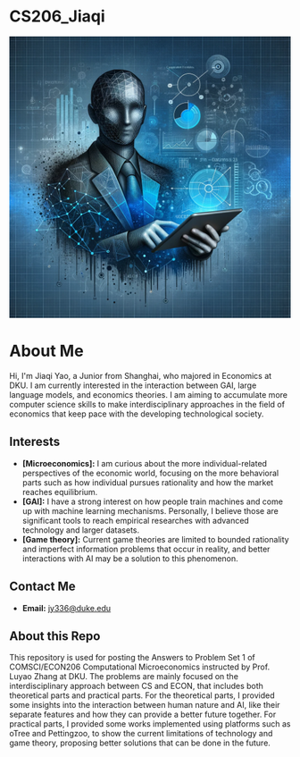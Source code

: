 # CS206_Jiaqi
![Computational Economics Avatar](Jiaqi.webp)
# About Me
Hi, I'm Jiaqi Yao, a Junior from Shanghai, who majored in Economics at DKU. I am currently interested in the interaction between GAI, large language models, and economics theories. I am aiming to accumulate more computer science skills to make interdisciplinary approaches in the field of economics that keep pace with the developing technological society.
## Interests
- **[Microeconomics]:** I am curious about the more individual-related perspectives of the economic world, focusing on the more behavioral parts such as how individual pursues rationality and how the market reaches equilibrium.
- **[GAI]:** I have a strong interest on how people train machines and come up with machine learning mechanisms. Personally, I believe those are significant tools to reach empirical researches with advanced technology and larger datasets.
- **[Game theory]:** Current game theories are limited to bounded rationality and imperfect information problems that occur in reality, and better interactions with AI may be a solution to this phenomenon.
## Contact Me
- **Email:** jy336@duke.edu
## About this Repo
This repository is used for posting the Answers to Problem Set 1 of COMSCI/ECON206 Computational Microeconomics instructed by Prof. Luyao Zhang at DKU. The problems are mainly focused on the interdisciplinary approach between CS and ECON, that includes both theoretical parts and practical parts. For the theoretical parts, I provided some insights into the interaction between human nature and AI, like their separate features and how they can provide a better future together. For practical parts, I provided some works implemented using platforms such as oTree and Pettingzoo, to show the current limitations of technology and game theory, proposing better solutions that can be done in the future. 
